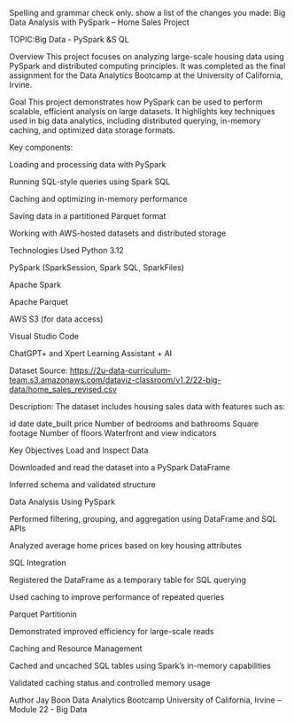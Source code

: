 Spelling and grammar check only. show a list of the changes you  made: Big Data Analysis with PySpark – Home Sales Project

TOPIC:Big Data - PySpark &S QL

Overview
This project focuses on analyzing large-scale housing data using PySpark and distributed computing principles. 
It was completed as the final assignment for the Data Analytics Bootcamp at the University of California, Irvine.


Goal
This project demonstrates how PySpark can be used to perform scalable, efficient analysis on large datasets. It highlights key techniques used in big data analytics, including distributed querying, in-memory caching, and optimized data storage formats.


Key components:

Loading and processing data with PySpark

Running SQL-style queries using Spark SQL

Caching and optimizing in-memory performance

Saving data in a partitioned Parquet format

Working with AWS-hosted datasets and distributed storage

Technologies Used
Python 3.12

PySpark (SparkSession, Spark SQL, SparkFiles)

Apache Spark

Apache Parquet

AWS S3 (for data access)

Visual Studio Code

ChatGPT+ and Xpert Learning Assistant + AI

Dataset
Source:
https://2u-data-curriculum-team.s3.amazonaws.com/dataviz-classroom/v1.2/22-big-data/home_sales_revised.csv

Description:
The dataset includes housing sales data with features such as:

id
date 
date_built
price
Number of bedrooms and bathrooms
Square footage
Number of floors
Waterfront and view indicators

Key Objectives
Load and Inspect Data

Downloaded and read the dataset into a PySpark DataFrame

Inferred schema and validated structure

Data Analysis Using PySpark

Performed filtering, grouping, and aggregation using DataFrame and SQL APIs

Analyzed average home prices based on key housing attributes

SQL Integration

Registered the DataFrame as a temporary table for SQL querying

Used caching to improve performance of repeated queries

Parquet Partitionin

Demonstrated improved efficiency for large-scale reads

Caching and Resource Management

Cached and uncached SQL tables using Spark’s in-memory capabilities

Validated caching status and controlled memory usage

Author
Jay Boon
Data Analytics Bootcamp
University of California, Irvine – Module 22 - Big Data